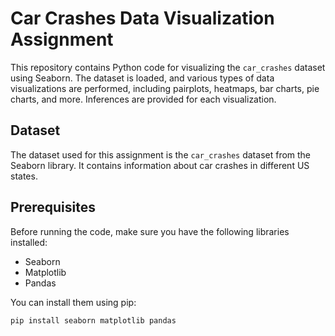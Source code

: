 # Car Crashes Data Visualization Assignment

This repository contains Python code for visualizing the `car_crashes` dataset using Seaborn. The dataset is loaded, and various types of data visualizations are performed, including pairplots, heatmaps, bar charts, pie charts, and more. Inferences are provided for each visualization.

## Dataset

The dataset used for this assignment is the `car_crashes` dataset from the Seaborn library. It contains information about car crashes in different US states.

## Prerequisites

Before running the code, make sure you have the following libraries installed:

- Seaborn
- Matplotlib
- Pandas

You can install them using pip:

```bash
pip install seaborn matplotlib pandas
